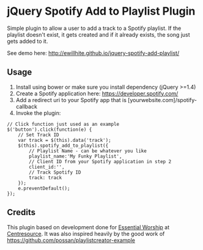 # jQuery Spotify Add to Playlist Plugin
Simple plugin to allow a user to add a track to a Spotify playlist. If the playlist doesn't exist, it gets created and if it already exists, the song just gets added to it.

See demo here: http://ewillhite.github.io/jquery-spotify-add-playlist/

## Usage

1. Install using bower or make sure you install dependency (jQuery >=1.4)
2. Create a Spotify application here: https://developer.spotify.com/
3. Add a redirect uri to your Spotify app that is [yourwebsite.com]/spotify-callback
4. Invoke the plugin:

```
// Click function just used as an example
$('button').click(function(e) {
	// Set Track ID
	var track = $(this).data('track');
	$(this).spotify_add_to_playlist({
		// Playlist Name - can be whatever you like
		playlist_name:'My Funky Playlist',
		// Client ID from your Spotify application in step 2
		client_id:'',
		// Track Spotify ID
		track: track
	});
	e.preventDefault();
});
```

## Credits

This plugin based on development done for [Essential Worship](http://essentialworship.com/) at [Centresource](http://centresource.com). It was also inspired heavily by the good work of https://github.com/possan/playlistcreator-example
